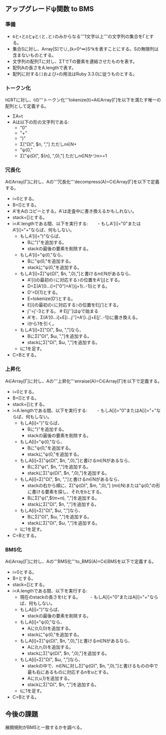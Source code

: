 ## アップグレードψ関数 to BMS

### 準備
- `0`と`+`と`Ω`と`ψ`と`(`と`,`と`)`のみからなる'''1文字以上'''の文字列の集合をΓとする。
- 集合Sに対し、Array[S]で∪_{k=0^∞}S^kを表すことにする。Sの無限列は含まないものとする。
- 文字列の配列Tに対し、ΣTでTの要素を連結させたものを表す。
- 配列Aの長さをA.lengthで表す。
- 配列に対する`[]`および`+`の用法はRuby 3.3.0に従うものとする。

### トークン化
t∈RTに対し、tの'''トークン化'''tokenize(t)=A∈Array[Γ]を以下を満たす唯一の配列として定義する。

- ΣA=t
- Aは以下の形の文字列である:
  - "0"
  - "+"
  - ")"
  - Σ["Ω(", $n, ","] ただしn∈N+
  - "ψ(0,"
  - Σ["ψ(Ω(", ${n}, ",0),"] ただしn∈Nかつn>=1

### 冗長化
A∈Array[Γ]に対し、Aの'''冗長化'''decompress(A)=C∈Array[Γ]を以下で定義する。

- i=0とする。
- B=[]とする。
- A'をAのコピーとする。A'は走査中に書き換えるかもしれない。
- stack=[]とする。
- i<A'.lengthである間、以下を実行する:
　　- もしA'[i]="0"またはA'[i]="+"ならば、何もしない。
  - もしA'[i]=")"ならば、
    - Bに")"を追加する。
    - stackの最後の要素を削除する。
  - もしA'[i]="ψ(0,"なら、
    - Bに"ψ(0,"を追加する。
    - stackに"ψ(0,"を追加する。
  - もしA'[i]=Σ["ψ(Ω(", $n, ",0),"]と書けるn∈Nがあるなら、
    - A'[i]の最初の`(`に対応する`)`の位置をA'[j]とする。
    - D=Σ(A'[0...i]+["0"]+A'[(j+1)..-1])とする。
    - D'=D[1]とする。
    - E=tokenize(D')とする。
    - E[i]の最初の`(`に対応する`)`の位置をE[j']とする。
    - j''=j'-3とする。 # E[j'']はψで始まる
    - A'を、Σ(A'[0...i]+E[i...j'']+A'[i..j]+E[j'..-1])に置き換える。
    - iから1を引く。
  - もしA'[i]=Σ["Ω(", $ω, ","]なら、
    - BにΣ["Ω(", $ω, ","]を追加する。
    - stackにΣ["Ω(", $ω, ","]を追加する。
  - iに1を足す。
- C=Bとする。

### 上昇化
A∈Array[Γ]に対し、Aの'''上昇化'''enraise(A)=C∈Array[Γ]を以下で定義する。

- i=0とする。
- B=[]とする。
- stack=[]とする。
- i<A.lengthである間、以下を実行する:
　　- もしA[i]="0"またはA[i]="+"ならば、何もしない。
  - もしA[i]=")"ならば、
    - Bに")"を追加する。
    - stackの最後の要素を削除する。
  - もしA[i]="ψ(0,"なら、
    - Bに"ψ(0,"を追加する。
    - stackに"ψ(0,"を追加する。
  - もしA[i]=Σ["ψ(Ω(", $n, ",0),"]と書けるn∈Nがあるなら、
    - BにΣ["ψ(", $n, ","]を追加する。
    - stackにΣ["ψ(Ω(", $n, ",0),"]を追加する。
  - もしA[i]=Σ["Ω(", $n, ","]と書けるn∈Nがあるなら、
    - stackの右から順に、Σ["ψ(Ω(", $m, ",0),"] (m∈N)または"ψ(0,"の形に書ける要素を探し、それをbとする。
    - BにΣ["ψ(",$(m+n), ","]を追加する。
    - stackにΣ["Ω(", $n, ","]を追加する。
  - もしA[i]=Σ["Ω(", $ω, ","]なら、
    - BにΣ["Ω(", $ω, ","]を追加する。
    - stackにΣ["Ω(", $ω, ","]を追加する。
  - iに1を足す。
- C=Bとする。

### BMS化
A∈Array[Γ]に対し、Aの'''BMS化'''to_BMS(A)=C∈BMSを以下で定義する。

- i=0とする。
- B=とする。
- stack=[]とする。
- i<A.lengthである間、以下を実行する:
  - 現在のstackの長さをtとする。
　　- もしA[i]="0"またはA[i]="+"ならば、何もしない。
  - もしA[i]=")"ならば、
    - stackの最後の要素を削除する。
  - もしA[i]="ψ(0,"なら、
    - Aに(t,0,0)を追加する。
    - stackに"ψ(0,"を追加する。
  - もしA[i]=Σ["ψ(Ω(", $n, ",0),"]と書けるn∈Nがあるなら、
    - Aに(t,n,0)を追加する。
    - stackにΣ["ψ(Ω(", $n, ",0),"]を追加する。
  - もしA[i]=Σ["Ω(", $ω, ","]なら、
    - stackの中で、n∈Nに対しΣ["ψ(Ω(", $n, ",0),"]と書けるものの中で最も右にあるものに対応するnをuとする。
    - Aに(t,u,1)を追加する。
    - stackにΣ["Ω(", $n, ","]を追加する。
  - iに1を足す。
- C=Bとする。


## 今後の課題
展開規則がBMSと一致するかを調べる。

